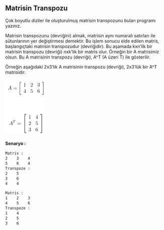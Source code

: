 ## Matrisin Transpozu

Çok boyutlu diziler ile oluşturulmuş matrisin transpozunu bulan programı yazınız.

Matrisin transpozunu (devriğini) almak, matrisin aynı numaralı satırları ile sütunlarının yer değiştirmesi demektir. Bu işlem sonucu elde edilen matris, başlangıçtaki matrisin transpozudur (devriğidir). Bu aşamada kxn’lik bir matrisin transpozu (devriği) nxk’lik bir matris olur. Örneğin bir A matrisimiz olsun. Bu A matrisinin transpozu (devriği), A^T (A üzeri T) ile gösterilir.

Örneğin aşağıdaki 2x3’lik A matrisinin transpozu (devriği), 2x3’lük bir A^T matrisidir.

![Example](https://github.com/aliihsanakcay/JavaCamp/blob/main/findingTransposeOfMatrix/figure/example.PNG)

**Senaryo :**

```output
Matris : 
2    3    4    
5    6    4    
Transpoze : 
2    5    
3    6    
4    4    
```

```output
Matris : 
1    2    3    
4    5    6    
Transpoze : 
1    4    
2    5    
3    6    
```

